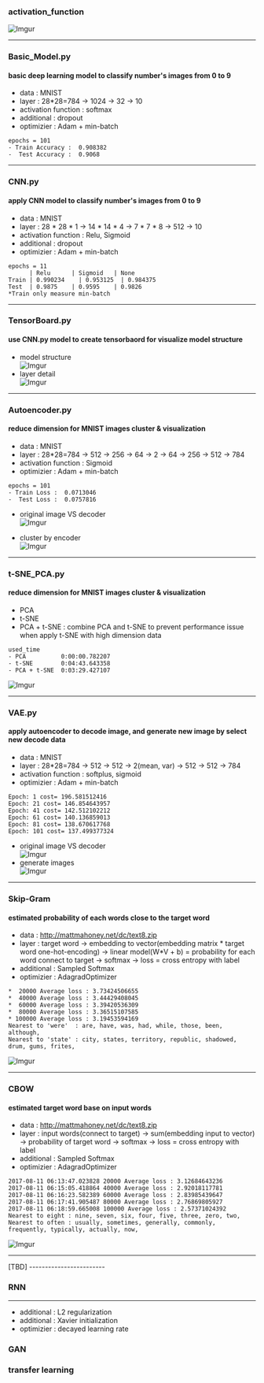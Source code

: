 ### activation_function
![Imgur](http://i.imgur.com/qh2ERFy.png)


--- 
### Basic_Model.py
#### basic deep learning model to classify number's images from 0 to 9
- data  : MNIST
- layer : 28*28=784 -> 1024 -> 32 -> 10
- activation function : softmax
- additional : dropout
- optimizier : Adam + min-batch
```
epochs = 101
- Train Accuracy :  0.908382
-  Test Accuracy :  0.9068
```

---
### CNN.py
#### apply CNN model to classify number's images from 0 to 9
- data  : MNIST
- layer : 28 * 28 * 1 -> 14 * 14 * 4 -> 7 * 7 * 8 -> 512 -> 10
- activation function : Relu, Sigmoid
- additional : dropout
- optimizier : Adam + min-batch
```
epochs = 11
      | Relu	  | Sigmoid   | None
Train | 0.990234    | 0.953125  | 0.984375
Test  | 0.9875	  | 0.9595    | 0.9826
*Train only measure min-batch
```

---
### TensorBoard.py
#### use CNN.py model to create tensorbaord for visualize model structure
- model structure<br>
![Imgur](http://i.imgur.com/7NPm9ls.png)
- layer detail<br>
![Imgur](http://i.imgur.com/fVC6MyP.png)
---
### Autoencoder.py
#### reduce dimension for MNIST images cluster & visualization
- data  : MNIST
- layer : 28*28=784 -> 512 -> 256 -> 64 -> 2 -> 64 -> 256 -> 512 -> 784
- activation function : Sigmoid
- optimizier : Adam + min-batch
```
epochs = 101
- Train Loss :  0.0713046
-  Test Loss :  0.0757816
```
- original image VS decoder<br>
![Imgur](http://i.imgur.com/sleJQZK.png)

- cluster by encoder<br>
![Imgur](http://i.imgur.com/KQih2JE.png)

---
### t-SNE_PCA.py
#### reduce dimension for MNIST images cluster & visualization
- PCA
- t-SNE
- PCA + t-SNE : combine PCA and t-SNE to prevent performance issue when apply t-SNE with high dimension data
```
used_time
- PCA          0:00:00.782207
- t-SNE        0:04:43.643358
- PCA + t-SNE  0:03:29.427107
```
![Imgur](http://i.imgur.com/4yDlTsF.png)

---
### VAE.py
#### apply autoencoder to decode image, and generate new image by select new decode data
- data  : MNIST
- layer : 28*28=784 -> 512 -> 512 -> 2(mean, var) -> 512 -> 512 -> 784
- activation function : softplus, sigmoid
- optimizier : Adam + min-batch
```
Epoch: 1 cost= 196.581512416
Epoch: 21 cost= 146.854643957
Epoch: 41 cost= 142.512102212
Epoch: 61 cost= 140.136859013
Epoch: 81 cost= 138.670617768
Epoch: 101 cost= 137.499377324
```
- original image VS decoder<br>
![Imgur](http://i.imgur.com/qIyxc9L.png)
- generate images<br>
![Imgur](http://i.imgur.com/wkCjX2z.png)

---
### Skip-Gram
#### estimated probability of each words close to the target word
- data  : http://mattmahoney.net/dc/text8.zip
- layer : target word -> embedding to vector(embedding matrix * target word one-hot-encoding) 
            -> linear model(W*V + b) = probability for each word connect to target -> softmax -> loss = cross entropy with label
- additional : Sampled Softmax
- optimizier : AdagradOptimizer
```
*  20000 Average loss : 3.73424506655
*  40000 Average loss : 3.44429408045
*  60000 Average loss : 3.39420536309
*  80000 Average loss : 3.36515107585
* 100000 Average loss : 3.19453594169
Nearest to 'were'  : are, have, was, had, while, those, been, although,
Nearest to 'state' : city, states, territory, republic, shadowed, drum, gums, frites,
```
![Imgur](http://i.imgur.com/7QG7ktf.png)

---
### CBOW
#### estimated target word base on input words
- data  : http://mattmahoney.net/dc/text8.zip
- layer : input words(connect to target) ->  sum(embedding input to vector) -> probability of target word -> softmax -> loss = cross entropy with label
- additional : Sampled Softmax
- optimizier : AdagradOptimizer
```
2017-08-11 06:13:47.023828 20000 Average loss : 3.12684643236
2017-08-11 06:15:05.418864 40000 Average loss : 2.92018117781
2017-08-11 06:16:23.582389 60000 Average loss : 2.83985439647
2017-08-11 06:17:41.905487 80000 Average loss : 2.76869805927
2017-08-11 06:18:59.665008 100000 Average loss : 2.57371024392
Nearest to eight : nine, seven, six, four, five, three, zero, two, 
Nearest to often : usually, sometimes, generally, commonly, frequently, typically, actually, now, 
```
![Imgur](http://i.imgur.com/mcQzxyH.png)

---
[TBD] ------------------------
### RNN




---

- additional : L2 regularization
- additional : Xavier initialization
- optimizier : decayed learning rate


### GAN
### transfer learning